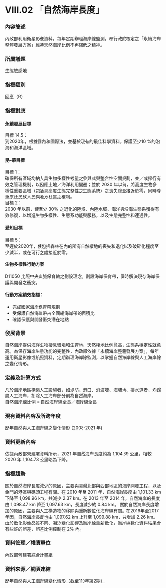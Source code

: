# VIII.02 「自然海岸長度」

<script type="text/javascript" src="http://cdn.mathjax.org/mathjax/latest/MathJax.js?config=TeX-AMS-MML_HTMLorMML"></script>

### 內容簡述
內政部利用衛星影像資料，每年定期辦理海岸線監測，奉行政院核定之「永續海岸整體發展方案」維持天然海岸比例不再降低之精神。

### 所屬議題
生態敏感地
### 指標類別
回應（R）
### 指標對應
#### 永續發展目標
目標 14.5：<br>
到2020年，根據國內和國際法，並基於現有的最佳科學資料，保護至少10 %的沿海和海洋區域。
#### 昆–蒙目標
目標 1：<br>
確保所有區域均納入具生物多樣性考量之參與式與整合性空間規劃，並／或採行有效之管理機制，以因應土地／海洋利用變遷；並於 2030 年以前，將高度生物多樣性重要區域（包括具高度生態完整性之生態系統）之喪失降至接近於零，同時尊重原住民族人民與地方社區之權利。<br>
目標 2：<br>
2030 年以前，使至少 30% 之退化的陸域、內陸水域、海洋與沿海生態系獲得有效修復，以增進生物多樣性、生態系功能與服務，以及生態完整性和連通性。<br>
#### 愛知目標
目標 5：<br>
至遲於2020年，使包括森林在內的所有自然棲地的喪失和退化以及破碎化程度至少減半，或在可行之處接近於零。
#### 生物多樣性行動方案
D11050 比照中央山脈保育軸之劃設理念，劃設海岸保育帶，同時解決現存海岸保護與開發之衝突。
#### 行動方案績效指標：
* 完成國家海岸保育帶規劃
* 受保護自然海岸帶占全國總海岸帶的面積比
* 確認保護與開發衝突潛在地點
### 發展背景
自然海岸提供海洋生物棲息環境和生育地，天然棲地比例愈高，生態系穩定性就愈高。為保存海岸生態功能的完整性，內政部依據「永續海岸整體發展方案」，每年運用衛星影像或航照資料，定期辦理海岸線監測，以掌握自然海岸線與人工海岸線之變化情形。
### 定義及計算方式
凡於海岸地區構築人工設施者，如堤防、港口、消波塊、海埔地、排水道者，均歸屬人工海岸，扣除人工海岸部分則為自然海岸。<br>
自然海岸線比例 = 自然海岸線全長／海岸線全長
### 現有資料內容及所跨年度
歷年自然與人工海岸線之變化情形 (2008-2021 年)
### 資料更新內容
依據內政部營建署資料所示，2021 年自然海岸長度約為 1,104.69 公里，相較 2020 年 1,104.73 公里略為下降。
### 指標趨勢
關於自然海岸長度減少的原因，主要與臺灣北部與西部地區的海岸開發工程，以及金門的港區與碼頭工程有關。在 2010 年至 2011 年，自然海岸長度由 1,101.33 km 下降至 1,098.96 km，共減少 2.37 km。在 2013 年至 2014 年，自然海岸的長度由 1,098.47 km 降至 1,097.63 km，長度減少約 0.84 km。
關於自然海岸長度增加的原因，主要與人工構造物的移除與重新數位化海岸線有關。在2016年至2017年因，自然海岸長度也由 1,097.62 km 上升至 1,099.88 km，共增加 2.26 km。
由於數化影像品質不同、潮汐變化影響及海岸線重新數化，海岸線數化資料結果會有些許的誤差，誤差比例控制在 2% 內。
### 資料管理／權責單位
內政部營建署綜合計畫組
### 資料來源／網頁連結
[歷年自然與人工海岸線變化情形（截至110年第2期）](https://www.cpami.gov.tw/最新消息/業務新訊/14251-自然海岸及人工海岸線長度.html)
